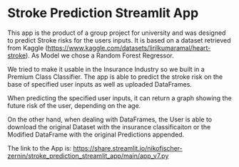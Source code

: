 # Stroke Prediction Streamlit App
This app is the product of a group project for university and was designed to predict Stroke risks for the users inputs.
It is based on a dataset retrieved from Kaggle (https://www.kaggle.com/datasets/lirilkumaramal/heart-stroke).
As Model we chose a Random Forest Regressor.

We tried to make it usable in the Insurance Industry so we built in a Premium Class Classifier.
The app is able to predict the stroke risk on the base of specified user inputs as well as uploaded DataFrames.

When predicting the specified user inputs, it can return a graph showing the future risk of the user, depending on the age.

On the other hand, when dealing with DataFrames, the User is able to download the original Dataset with the insurance classificaiton or the Modified DataFrame with the original Predictions appended.

The link to the App is: https://share.streamlit.io/nikofischer-zernin/stroke_prediction_streamlit_app/main/app_v7.py

